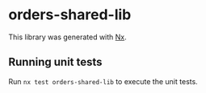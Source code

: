 # orders-shared-lib

This library was generated with [Nx](https://nx.dev).

## Running unit tests

Run `nx test orders-shared-lib` to execute the unit tests.
